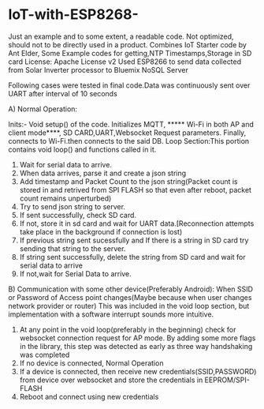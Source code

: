 # IoT-with-ESP8268- 
Just an example and to some extent, a readable code. Not optimized, should not to be directly used in a product.
Combines IoT Starter code by Ant Elder, Some Example codes for getting,NTP Timestamps,Storage in SD card
License: Apache License v2
Used ESP8266 to send data collected from Solar Inverter processor to  Bluemix NoSQL Server

Following cases were tested in final code.Data was continuously sent over UART after interval of 10 seconds

A) Normal Operation:

Inits:- Void setup() of the code. Initializes MQTT, ***** Wi-Fi in both AP and client mode****, SD CARD,UART,Websocket Request parameters.
  Finally, connects to Wi-Fi.then  connects to the said DB.
Loop Section:This portion contains void loop() and functions called in it.
1. Wait for serial data to arrive.
2. When data arrives, parse it and create a json string
3. Add timestamp and Packet Count to the json string(Packet count is stored in and retrived from SPI FLASH so that even after reboot, packet count remains unperturbed)
4. Try to send json string to server.
5. If sent successfully, check SD card.
6. If not, store it in sd card and wait for UART data.[Reconnection attempts take place in the background if connection is lost)
7. If previous string sent sucessfully and If there is a string in SD card try sending that string to the server.
8. If string sent successfully, delete the string from SD card and wait for serial data to arrive
9. If not,wait for Serial Data to arrive. 

B) Communication with some other device(Preferably Android): When SSID or Password of Access point changes(Maybe because when user changes network provider or router)
This was included in the void loop section, but implementation with a software interrupt sounds more intuitive.
 
1. At any point in the void loop(preferably in the beginning) check for websocket connection request for AP mode. 
   By adding some more flags in the library, this step was detected as early as three way handshaking was completed
2. If no device is connected, Normal Operation 
3. If a device is connected, then receive new credentials(SSID,PASSWORD) from device over websocket and store the credentials in EEPROM/SPI-FLASH
4. Reboot and connect using new credentials
    
